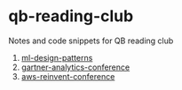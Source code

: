 # qb-reading-club
Notes and code snippets for QB reading club

1. [ml-design-patterns](ml-design-patterns/README.md)
2. [gartner-analytics-conference](gartner-analytics-conference/README.md)
3. [aws-reinvent-conference](aws-reinvent-conference/README.md)
